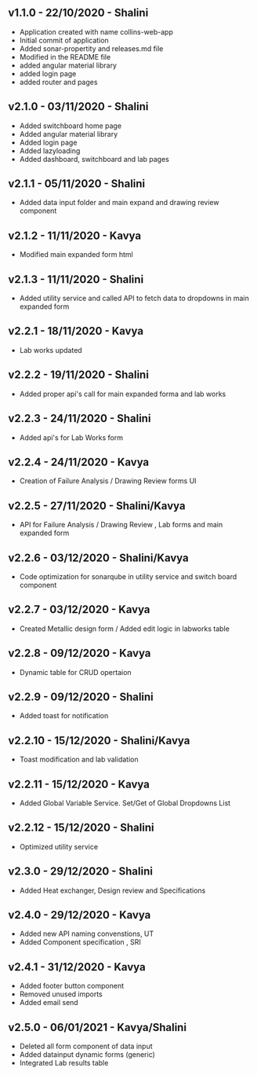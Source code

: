 v1.1.0 - 22/10/2020 - Shalini
-----------------------------------------------
- Application created with name collins-web-app
- Initial commit of application
- Added sonar-propertity and releases.md file
- Modified in the README file
- added angular material library
- added login page
- added router and pages

v2.1.0 - 03/11/2020 - Shalini
-----------------------------------------------
- Added switchboard home page
- Added angular material library
- Added login page
- Added lazyloading
- Added dashboard, switchboard and lab pages

v2.1.1 - 05/11/2020 - Shalini
-----------------------------------------------
- Added data input folder and main expand and drawing review component

v2.1.2 - 11/11/2020 - Kavya
-----------------------------------------------
- Modified main expanded form html

v2.1.3 - 11/11/2020 - Shalini
-----------------------------------------------
- Added utility service and called API to fetch data to dropdowns in main expanded form

v2.2.1 - 18/11/2020 - Kavya
-----------------------------------------------
- Lab works updated

v2.2.2 - 19/11/2020 - Shalini
-----------------------------------------------
- Added proper api's call for main expanded forma and lab works

v2.2.3 - 24/11/2020 - Shalini
-----------------------------------------------
- Added api's for Lab Works form

v2.2.4 - 24/11/2020 - Kavya
-----------------------------------------------
- Creation of Failure Analysis / Drawing Review forms UI

v2.2.5 - 27/11/2020 - Shalini/Kavya
-----------------------------------------------
- API for Failure Analysis / Drawing Review , Lab forms and main expanded form

v2.2.6 - 03/12/2020 - Shalini/Kavya
-----------------------------------------------
- Code optimization for sonarqube in utility service and switch board component

v2.2.7 - 03/12/2020 - Kavya
-----------------------------------------------
- Created Metallic design form / Added edit logic in labworks table

v2.2.8 - 09/12/2020 - Kavya
-----------------------------------------------
- Dynamic table for CRUD opertaion

v2.2.9 - 09/12/2020 - Shalini
-----------------------------------------------
- Added toast for notification

v2.2.10 - 15/12/2020 - Shalini/Kavya
-----------------------------------------------
- Toast modification and lab validation

v2.2.11 - 15/12/2020 - Kavya
-----------------------------------------------
- Added Global Variable Service. Set/Get of Global Dropdowns List

v2.2.12 - 15/12/2020 - Shalini
-----------------------------------------------
- Optimized utility service

v2.3.0 - 29/12/2020 - Shalini
-----------------------------------------------
- Added Heat exchanger, Design review and Specifications

v2.4.0 - 29/12/2020 - Kavya
-----------------------------------------------
- Added new API naming convenstions, UT 
- Added Component specification , SRI

v2.4.1 - 31/12/2020 - Kavya
-----------------------------------------------
- Added footer button component
- Removed unused imports
- Added email send 

v2.5.0 - 06/01/2021 - Kavya/Shalini
-----------------------------------------------
- Deleted all form component of data input
- Added datainput dynamic forms (generic)
- Integrated Lab results table